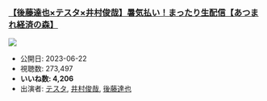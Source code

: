 ### [【後藤達也×テスタ×井村俊哉】暑気払い！まったり生配信【あつまれ経済の森】](https://www.youtube.com/watch?v=0oSa4cc3cLQ)
[![](https://img.youtube.com/vi/0oSa4cc3cLQ/sddefault.jpg)](https://www.youtube.com/watch?v=0oSa4cc3cLQ)
-   公開日: 2023-06-22
-   視聴数: 273,497
-   **いいね数: 4,206**
-   出演者: [テスタ](/rehacq_fan/people/テスタ "wikilink"), [井村俊哉](/rehacq_fan/people/井村俊哉 "wikilink"), [後藤達也](/rehacq_fan/people/後藤達也 "wikilink")
